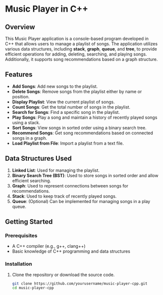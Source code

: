 # Music Player in C++

## Overview

This Music Player application is a console-based program developed in C++ that allows users to manage a playlist of songs. The application utilizes various data structures, including **stack**, **graph**, **queue**, and **tree**, to provide efficient operations for adding, deleting, searching, and playing songs. Additionally, it supports song recommendations based on a graph structure.

## Features

- **Add Songs**: Add new songs to the playlist.
- **Delete Songs**: Remove songs from the playlist either by name or position.
- **Display Playlist**: View the current playlist of songs.
- **Count Songs**: Get the total number of songs in the playlist.
- **Search for Songs**: Find a specific song in the playlist.
- **Play Songs**: Play a song and maintain a history of recently played songs using a stack.
- **Sort Songs**: View songs in sorted order using a binary search tree.
- **Recommend Songs**: Get song recommendations based on connected songs in a graph.
- **Load Playlist from File**: Import a playlist from a text file.

## Data Structures Used

1. **Linked List**: Used for managing the playlist.
2. **Binary Search Tree (BST)**: Used to store songs in sorted order and allow efficient searching.
3. **Graph**: Used to represent connections between songs for recommendations.
4. **Stack**: Used to keep track of recently played songs.
5. **Queue**: (Optional) Can be implemented for managing songs in a play queue.

## Getting Started

### Prerequisites

- A C++ compiler (e.g., g++, clang++)
- Basic knowledge of C++ programming and data structures

### Installation

1. Clone the repository or download the source code.
   ```bash
   git clone https://github.com/yourusername/music-player-cpp.git
   cd music-player-cpp
